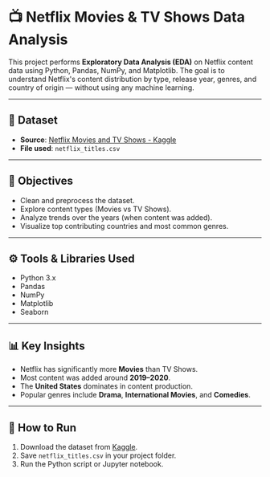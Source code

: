 # 📺 Netflix Movies & TV Shows Data Analysis

This project performs **Exploratory Data Analysis (EDA)** on Netflix content data using Python, Pandas, NumPy, and Matplotlib. The goal is to understand Netflix's content distribution by type, release year, genres, and country of origin — without using any machine learning.

---

## 📂 Dataset

- **Source**: [Netflix Movies and TV Shows - Kaggle](https://www.kaggle.com/datasets/shivamb/netflix-shows)
- **File used**: `netflix_titles.csv`

---

## 📌 Objectives

- Clean and preprocess the dataset.
- Explore content types (Movies vs TV Shows).
- Analyze trends over the years (when content was added).
- Visualize top contributing countries and most common genres.

---

## ⚙️ Tools & Libraries Used

- Python 3.x
- Pandas
- NumPy
- Matplotlib
- Seaborn

---

## 📊 Key Insights

- Netflix has significantly more **Movies** than TV Shows.
- Most content was added around **2019–2020**.
- The **United States** dominates in content production.
- Popular genres include **Drama**, **International Movies**, and **Comedies**.

---

## 📁 How to Run

1. Download the dataset from [Kaggle](https://www.kaggle.com/datasets/shivamb/netflix-shows).
2. Save `netflix_titles.csv` in your project folder.
3. Run the Python script or Jupyter notebook.
